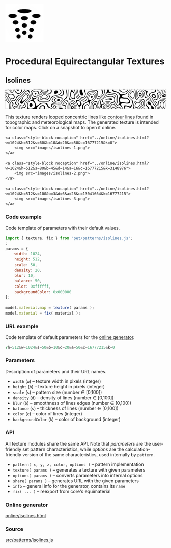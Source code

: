 <img class="logo" src="../assets/logo/logo.png">


# Procedural Equirectangular Textures


## Isolines
<img src="images/isolines.jpg">

This texture renders looped concentric lines like
[contour lines](https://en.wikipedia.org/wiki/Contour_line)
found in topographic and meteorological maps. The generated
texture is intended for color maps. Click on a snapshot to
open it online.

<p class="gallery">

	<a class="style-block nocaption" href="../online/isolines.html?w=1024&h=512&s=60&b=10&d=20&a=50&c=16777215&k=0">
		<img src="images/isolines-1.png">
	</a>

	<a class="style-block nocaption" href="../online/isolines.html?w=1024&h=512&s=80&b=45&d=14&a=16&c=16777215&k=3148976">
		<img src="images/isolines-2.png">
	</a>

	<a class="style-block nocaption" href="../online/isolines.html?w=1024&h=512&s=100&b=3&d=6&a=28&c=13041664&k=16777215">
		<img src="images/isolines-3.png">
	</a>

</p>


### Code example

Code template of parameters with their default values.

```js
import { texture, fix } from "pet/patterns/isolines.js";
:
params = {
	width: 1024,
	height: 512,
	scale: 50,
	density: 20,
	blur: 10,
	balance: 50,
	color: 0xffffff,
	backgroundColor: 0x000000
};

model.material.map = texture( params );
model.material = fix( material );
```

### URL example

Code template of default parameters for the [online generator](../online/isolines.html).

```php
?h=512&w=1024&s=50&b=10&d=20&a=50&c=16777215&k=0
```

### Parameters

Description of parameters and their URL names.

* `width` (`w`) &ndash; texture width in pixels (integer)
* `height` (`h`) &ndash; texture height in pixels (integer)
* `scale` (`s`) &ndash; pattern size (number &#x2208; [0,100])
* `density` (`d`) &ndash; density of lines (number &#x2208; [0,100])
* `blur` (`b`) &ndash; smoothness of lines edges (number &#x2208; [0,100])
* `balance` (`s`) &ndash; thickness of lines (number &#x2208; [0,100])
* `color` (`c`) &ndash; color of lines (integer)
* `backgroundColor` (`k`) &ndash; color of background (integer)


### API

All texture modules share the same API. Note that *parameters*
are the user-friendly set pattern characteristics, while
*options* are the calculation-friendly version of the same
characteristics, used internally by `pattern`.

* `pattern( x, y, z, color, options )` &ndash; pattern implementation
* `texture( params )` &ndash; generates a texture with given parameters
* `options( params )` &ndash; converts parameters into internal options
* `share( params )` &ndash; generates URL with the given parameters
* `info` &ndash; general info for the generator, contains its `name`
* `fix( ... )` &ndash; reexport from core's equimaterial


### Online generator

[online/isolines.html](../online/isolines.html)

### Source

[src/patterns/isolines.js](https://github.com/boytchev/texture-generator/blob/main/src/patterns/isolines.js)


